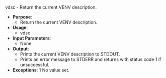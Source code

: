 vdsc - Return the current VENV description.
- **Purpose**:
  - Return the current VENV description.
- **Usage**: 
  - vdsc
- **Input Parameters**: 
  - None
- **Output**: 
  - Prints the current VENV description to STDOUT.
  - Prints an error message to STDERR and returns with status code 1 if unsuccessful.
- **Exceptions**:
   1  No value set.

